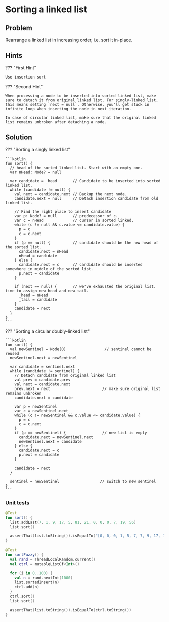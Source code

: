 # Sorting a linked list

<style>
.md-logo img {
  content: url('/data-structures/linked-list/polyline-light.svg');
}

:root [data-md-color-scheme=slate] .md-logo img  {
  content: url('/data-structures/linked-list/polyline-night.svg');
}
</style>

## Problem

Rearrange a linked list in increasing order, i.e. sort it in-place.

## Hints

??? "First Hint"

    Use insertion sort

??? "Second Hint"

    When processing a node to be inserted into sorted linked list, make sure to detach it from original linked list. For singly-linked list, this means setting `next = null`. Otherwise, you'll get stuck in infinite loop when inserting the node in next iteration.

    In case of circular linked list, make sure that the original linked list remains unbroken after detaching a node.

## Solution

??? "Sorting a singly linked list"

    ```kotlin
    fun sort() {
      // head of the sorted linked list. Start with an empty one.
      var nHead: Node? = null

      var candidate = _head       // Candidate to be inserted into sorted linked list.
      while (candidate != null) {
        val next = candidate.next // Backup the next node.
        candidate.next = null     // Detach insertion candidate from old linked list.

        // Find the right place to insert candidate
        var p: Node? = null       // predecessor of c.
        var c = nHead             // cursor in sorted linked.
        while (c != null && c.value <= candidate.value) {
          p = c
          c = c.next
        }
        if (p == null) {          // candidate should be the new head of the sorted list.
          candidate.next = nHead
          nHead = candidate
        } else {
          candidate.next = c      // candidate should be inserted somewhere in middle of the sorted list.
          p.next = candidate
        }

        if (next == null) {       // we've exhausted the original list. time to assign new head and new tail.
          _head = nHead
          _tail = candidate
        }
        candidate = next
      }
    }
    ```

??? "Sorting a circular doubly-linked list"

    ```kotlin
    fun sort() {
      val newSentinel = Node(0)                 // sentinel cannot be reused
      newSentinel.next = newSentinel

      var candidate = sentinel.next
      while (candidate != sentinel) {
        // Detach candidate from original linked list
        val prev = candidate.prev
        val next = candidate.next
        prev.next = next                       // make sure original list remains unbroken
        candidate.next = candidate

        var p = newSentinel
        var c = newSentinel.next
        while (c != newSentinel && c.value <= candidate.value) {
          p = c
          c = c.next
        }
        if (p == newSentinel) {                // new list is empty
          candidate.next = newSentinel.next
          newSentinel.next = candidate
        } else {
          candidate.next = c
          p.next = candidate
        }

        candidate = next
      }

      sentinel = newSentinel                  // switch to new sentinel
    }
    ```

### Unit tests

```kotlin linenums="1"
@Test
fun sort() {
  list.addLast(7, 1, 9, 17, 5, 81, 21, 0, 0, 0, 7, 19, 56)
  list.sort()

  assertThat(list.toString()).isEqualTo("[0, 0, 0, 1, 5, 7, 7, 9, 17, 19, 21, 56, 81]")
}

@Test
fun sortFuzzy() {
  val rand = ThreadLocalRandom.current()
  val ctrl = mutableListOf<Int>()

  for (i in 0..100) {
    val n = rand.nextInt(1000)
    list.sortedInsert(n)
    ctrl.add(n)
  }
  ctrl.sort()
  list.sort()

  assertThat(list.toString()).isEqualTo(ctrl.toString())
}
```
